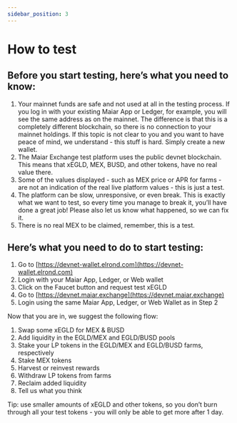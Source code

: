 ```yaml
---
sidebar_position: 3
---
```


# How to test

## Before you start testing, here’s what you need to know:

1. Your mainnet funds are safe and not used at all in the testing process. If you log in with your existing Maiar App or Ledger, for example, you will see the same address as on the mainnet.
   The difference is that this is a completely different blockchain, so there is no connection to your mainnet holdings.
   If this topic is not clear to you and you want to have peace of mind, we understand - this stuff is hard. Simply create a new wallet.
2. The Maiar Exchange test platform uses the public devnet blockchain. This means that xEGLD, MEX, BUSD, and other tokens, have no real value there.
3. Some of the values displayed - such as MEX price or APR for farms - are not an indication of the real live platform values - this is just a test.
4. The platform can be slow, unresponsive, or even break. This is exactly what we want to test, so every time you manage to break it, you’ll have done a great job! Please also let us know what happened, so we can fix it.
5. There is no real MEX to be claimed, remember, this is a test.

## Here’s what you need to do to start testing:

1. Go to [https://devnet-wallet.elrond.com](https://devnet-wallet.elrond.com)
2. Login with your Maiar App, Ledger, or Web wallet
3. Click on the Faucet button and request test xEGLD
4. Go to [https://devnet.maiar.exchange](https://devnet.maiar.exchange)
5. Login using the same Maiar App, Ledger, or Web Wallet as in Step 2

Now that you are in, we suggest the following flow:

1. Swap some xEGLD for MEX & BUSD
2. Add liquidity in the EGLD/MEX and EGLD/BUSD pools
3. Stake your LP tokens in the EGLD/MEX and EGLD/BUSD farms, respectively
4. Stake MEX tokens
5. Harvest or reinvest rewards
6. Withdraw LP tokens from farms
7. Reclaim added liquidity
8. Tell us what you think

Tip: use smaller amounts of xEGLD and other tokens, so you don’t burn through all your test tokens - you will only be able to get more after 1 day.
